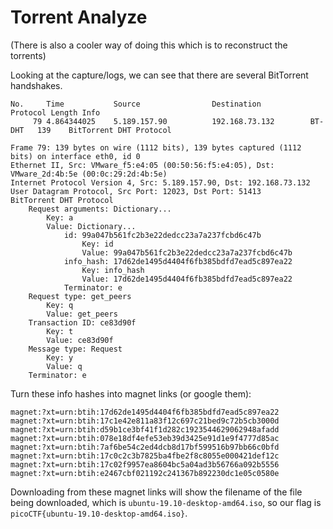 # Torrent Analyze

(There is also a cooler way of doing this which is to reconstruct the torrents)

Looking at the capture/logs, we can see that there are several BitTorrent handshakes.

```
No.     Time           Source                Destination           Protocol Length Info
     79 4.864344025    5.189.157.90          192.168.73.132        BT-DHT   139    BitTorrent DHT Protocol

Frame 79: 139 bytes on wire (1112 bits), 139 bytes captured (1112 bits) on interface eth0, id 0
Ethernet II, Src: VMware_f5:e4:05 (00:50:56:f5:e4:05), Dst: VMware_2d:4b:5e (00:0c:29:2d:4b:5e)
Internet Protocol Version 4, Src: 5.189.157.90, Dst: 192.168.73.132
User Datagram Protocol, Src Port: 12023, Dst Port: 51413
BitTorrent DHT Protocol
    Request arguments: Dictionary...
        Key: a
        Value: Dictionary...
            id: 99a047b561fc2b3e22dedcc23a7a237fcbd6c47b
                Key: id
                Value: 99a047b561fc2b3e22dedcc23a7a237fcbd6c47b
            info_hash: 17d62de1495d4404f6fb385bdfd7ead5c897ea22
                Key: info_hash
                Value: 17d62de1495d4404f6fb385bdfd7ead5c897ea22
            Terminator: e
    Request type: get_peers
        Key: q
        Value: get_peers
    Transaction ID: ce83d90f
        Key: t
        Value: ce83d90f
    Message type: Request
        Key: y
        Value: q
    Terminator: e
```

Turn these info hashes into magnet links (or google them):

```
magnet:?xt=urn:btih:17d62de1495d4404f6fb385bdfd7ead5c897ea22    
magnet:?xt=urn:btih:17c1e42e811a83f12c697c21bed9c72b5cb3000d    
magnet:?xt=urn:btih:d59b1ce3bf41f1d282c1923544629062948afadd    
magnet:?xt=urn:btih:078e18df4efe53eb39d3425e91d1e9f4777d85ac    
magnet:?xt=urn:btih:7af6be54c2ed4dcb8d17bf599516b97bb66c0bfd    
magnet:?xt=urn:btih:17c0c2c3b7825ba4fbe2f8c8055e000421def12c    
magnet:?xt=urn:btih:17c02f9957ea8604bc5a04ad3b56766a092b5556    
magnet:?xt=urn:btih:e2467cbf021192c241367b892230dc1e05c0580e
```

Downloading from these magnet links will show the filename of the file being downloaded,
which is `ubuntu-19.10-desktop-amd64.iso`, so our flag is `picoCTF{ubuntu-19.10-desktop-amd64.iso}`.
